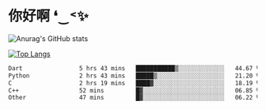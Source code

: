 # 你好啊 ❛‿˂✨

![Anurag's GitHub stats](https://github-readme-stats.vercel.app/api?username=ZombieFly&count_private=true&show_icons=true)

[![Top Langs](https://github-readme-stats.vercel.app/api/top-langs/?username=ZombieFly&layout=compact&count_private=true&hide=Ruby,makefile)](https://github.com/anuraghazra/github-readme-stats)

<!--START_SECTION:waka-->

```txt
Dart                5 hrs 43 mins   ███████████▒░░░░░░░░░░░░░   44.67 %
Python              2 hrs 43 mins   █████▒░░░░░░░░░░░░░░░░░░░   21.20 %
C                   2 hrs 19 mins   ████▓░░░░░░░░░░░░░░░░░░░░   18.19 %
C++                 52 mins         █▓░░░░░░░░░░░░░░░░░░░░░░░   06.85 %
Other               47 mins         █▓░░░░░░░░░░░░░░░░░░░░░░░   06.22 %
```

<!--END_SECTION:waka-->
